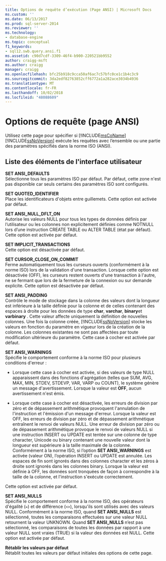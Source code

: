 ```yaml
---
title: Options de requête d’exécution (Page ANSI) | Microsoft Docs
ms.custom: ''
ms.date: 06/13/2017
ms.prod: sql-server-2014
ms.reviewer: ''
ms.technology:
- database-engine
ms.topic: conceptual
f1_keywords:
- sql12.swb.query.ansi.f1
ms.assetid: c90d7cdf-3309-46f4-b900-220521bb9552
author: craigg-msft
ms.author: craigg
manager: craigg
ms.openlocfilehash: bfc25b918c9cca50af6ac7c57bfc0ce1c1b4c3c9
ms.sourcegitcommit: 3da2edf82763852cff6772a1a282ace3034b4936
ms.translationtype: MT
ms.contentlocale: fr-FR
ms.lasthandoff: 10/02/2018
ms.locfileid: "48088609"
---
```

# <a name="query-options-execution-ansi-page"></a>Options de requête (page ANSI)
  Utilisez cette page pour spécifier si [!INCLUDE[msCoName](../includes/msconame-md.md)] [!INCLUDE[ssNoVersion](../includes/ssnoversion-md.md)] exécute les requêtes avec l’ensemble ou une partie des paramètres spécifiés dans la norme ISO (ANSI).  
  
## <a name="uielement-list"></a>Liste des éléments de l'interface utilisateur  
 **SET ANSI_DEFAULTS**  
 Sélectionne tous les paramètres ISO par défaut. Par défaut, cette zone n'est pas disponible car seuls certains des paramètres ISO sont configurés.  
  
 **SET QUOTED_IDENTIFIER**  
 Place les identificateurs d'objets entre guillemets. Cette option est activée par défaut.  
  
 **SET ANSI_NULL_DFLT_ON**  
 Autorise les valeurs NULL pour tous les types de données définis par l’utilisateur ou les colonnes non explicitement définies comme NOTNULL lors d’une instruction CREATE TABLE ou ALTER TABLE (état par défaut). Cette option est activée par défaut.  
  
 **SET IMPLICIT_TRANSACTIONS**  
 Cette option est désactivée par défaut.  
  
 **SET CURSOR_CLOSE_ON_COMMIT**  
 Ferme automatiquement tous les curseurs ouverts (conformément à la norme ISO) lors de la validation d'une transaction. Lorsque cette option est désactivée (OFF), les curseurs restent ouverts d'une transaction à l'autre, ne se fermant que lors de la fermeture de la connexion ou sur demande explicite. Cette option est désactivée par défaut.  
  
 **SET ANSI_PADDING**  
 Contrôle le mode de stockage dans la colonne des valeurs dont la longueur est inférieure à la taille définie pour la colonne et de celles contenant des espaces à droite pour les données de type **char**, **varchar**, **binary**et **varbinary** . Cette valeur affecte uniquement la définition de nouvelles colonnes. Une fois la colonne créée, [!INCLUDE[ssNoVersion](../includes/ssnoversion-md.md)] stocke les valeurs en fonction du paramètre en vigueur lors de la création de la colonne. Les colonnes existantes ne sont pas affectées par toute modification ultérieure du paramètre. Cette case à cocher est activée par défaut.  
  
 **SET ANSI_WARNINGS**  
 Spécifie le comportement conforme à la norme ISO pour plusieurs conditions d'erreur :  
  
-   Lorsque cette case à cocher est activée, si des valeurs de type NULL apparaissent dans des fonctions d'agrégation (telles que SUM, AVG, MAX, MIN, STDEV, STDEVP, VAR, VARP ou COUNT), le système génère un message d'avertissement. Lorsque la valeur est **OFF**, aucun avertissement n'est émis.  
  
-   Lorsque cette case à cocher est désactivée, les erreurs de division par zéro et de dépassement arithmétique provoquent l'annulation de l'instruction et l'émission d'un message d'erreur. Lorsque la valeur est OFF, les erreurs de division par zéro et de dépassement arithmétique entraînent le renvoi de valeurs NULL. Une erreur de division par zéro ou de dépassement arithmétique provoque le renvoi de valeurs NULL si une instruction INSERT ou UPDATE est tentée sur une colonne de type character, Unicode ou binary contenant une nouvelle valeur dont la longueur est supérieure à la taille maximale de la colonne. Conformément à la norme ISO, si l’option **SET ANSI_WARNINGS** est activée (valeur ON), l’opération INSERT ou UPDATE est annulée. Les espaces de fin sont ignorés dans des colonnes character et les zéros à droite sont ignorés dans les colonnes binary. Lorsque la valeur est définie à OFF, les données sont tronquées de façon à correspondre à la taille de la colonne, et l'instruction s'exécute correctement.  
  
 Cette option est activée par défaut.  
  
 **SET ANSI_NULLS**  
 Spécifie le comportement conforme à la norme ISO, des opérateurs d'égalité (`=`) et de différence (`<>`), lorsqu'ils sont utilisés avec des valeurs NULL. Conformément à la norme ISO, quand **SET ANSI_NULLS** est sélectionné, toutes les comparaisons effectuées sur une valeur NULL retournent la valeur UNKNOWN. Quand **SET ANSI_NULLS** n’est pas sélectionné, les comparaisons de toutes les données par rapport à une valeur NULL sont vraies (TRUE) si la valeur des données est NULL. Cette option est activée par défaut.  
  
 **Rétablir les valeurs par défaut**  
 Rétablit toutes les valeurs par défaut initiales des options de cette page.  
  
  
